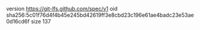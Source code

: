 version https://git-lfs.github.com/spec/v1
oid sha256:5c01f76d4f4b45e245bd42619ff3e8cbd23c196e61ae4badc23e53ae0d16cd6f
size 137
